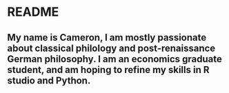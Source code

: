 # README
## My name is Cameron, I am mostly passionate about classical philology and post-renaissance German philosophy. I am an economics graduate student, and am hoping to refine my skills in R studio and Python.
